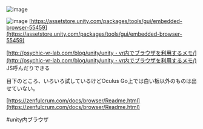 
![image](https://gyazo.com/e4d65a93ddf4b34aee995e2212fafa8e/thumb/1000)

![image](https://gyazo.com/41e61bb1cdbf55cc388bbbb2be3a551e/thumb/1000)
[https://assetstore.unity.com/packages/tools/gui/embedded-browser-55459](https://assetstore.unity.com/packages/tools/gui/embedded-browser-55459)

[http://psychic-vr-lab.com/blog/unity/unity・vr内でブラウザを利用するメモ/](http://psychic-vr-lab.com/blog/unity/unity・vr内でブラウザを利用するメモ/)
JS呼んだりできる

目下のところ、いろいろ試しているけどOculus Go上では白い板以外のものは出せていない。

[https://zenfulcrum.com/docs/browser/Readme.html](https://zenfulcrum.com/docs/browser/Readme.html)



#unity内ブラウザ
